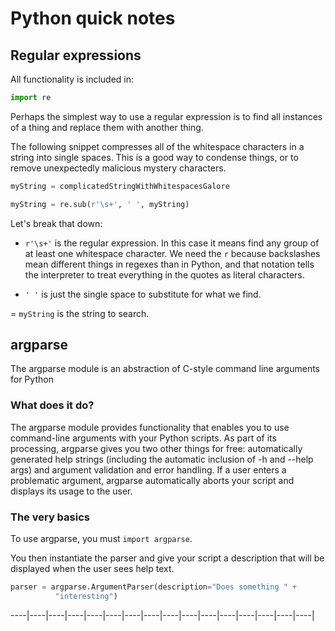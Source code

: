 # Python quick notes #

## Regular expressions ##

All functionality is included in:

```python
import re
```

Perhaps the simplest way to use a regular expression is to find all instances of
a thing and replace them with another thing.

The following snippet compresses all of the whitespace characters in a string 
into single spaces. This is a good way to condense things, or to remove 
unexpectedly malicious mystery characters.

```python
myString = complicatedStringWithWhitespacesGalore

myString = re.sub(r'\s+', ' ', myString)
```

Let's break that down:

-   `r'\s+'` is the regular expression. In this case it means find any group of 
    at least one whitespace character. We need the `r` because backslashes mean
    different things in regexes than in Python, and that notation tells the 
    interpreter to treat everything in the quotes as literal characters.
    
-   `' '` is just the single space to substitute for what we find.

=   `myString` is the string to search.

## argparse ##
The argparse module is an abstraction of C-style command line arguments for Python

### What does it do? ###

The argparse module provides functionality that enables you to use command-line arguments with your Python scripts. As part of its processing, argparse gives you two other things for free: automatically generated help strings (including the automatic inclusion of -h and --help args) and argument validation and error handling. If a user enters a problematic argument, argparse automatically aborts your script and displays its usage to the user.

### The very basics ###

To use argparse, you must `import argparse`.

You then instantiate the parser and give your script a description that will be displayed when the user sees help text.

```python
parser = argparse.ArgumentParser(description="Does something " +
          "interesting")
```

----|----|----|----|----|----|----|----|----|----|----|----|----|----|----|----|
